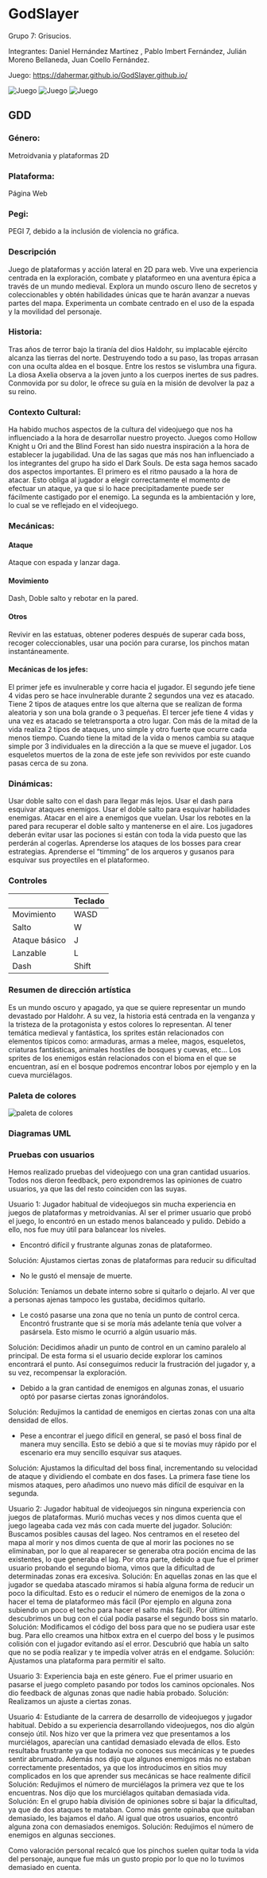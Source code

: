 # GodSlayer  


Grupo 7: Grisucios.

Integrantes: Daniel Hernández Martínez , Pablo Imbert Fernández, Julián Moreno Bellaneda, Juan Coello Fernández. 

Juego: https://dahermar.github.io/GodSlayer.github.io/




![Juego](./assets/sprites/Foto1.png)
![Juego](./assets/sprites/Cueva.png)
![Juego](./assets/sprites/Castillo.png)


<h2>GDD</h2>

<h3>Género:</h3>
Metroidvania y plataformas 2D

<h3>Plataforma:</h3>
Página Web

<h3>Pegi:</h3>
PEGI 7, debido a la inclusión de violencia no gráfica.

<h3>Descripción</h3>

Juego de plataformas y acción lateral en 2D para web. Vive una experiencia centrada en la exploración, combate y plataformeo en una aventura épica a través de un mundo medieval. Explora un mundo oscuro lleno de secretos y coleccionables y obtén habilidades únicas que te harán avanzar a nuevas partes del mapa. Experimenta un combate centrado en el uso de la espada y la movilidad del personaje. 


<h3>Historia:</h3>
Tras años de terror bajo la tiranía del dios Haldohr, su implacable ejército alcanza las tierras del norte. Destruyendo todo a su paso, las tropas arrasan con una oculta aldea en el bosque. Entre los restos se vislumbra una figura. La diosa Axelia observa a la joven junto a los cuerpos inertes de sus padres. Conmovida por su dolor, le ofrece su guía en la misión de devolver la paz a su reino.

<h3>Contexto Cultural:</h3>
Ha habido muchos aspectos de la cultura del videojuego que nos ha influenciado a la hora de desarrollar nuestro proyecto. Juegos como Hollow Knight u Ori and the Blind Forest han sido nuestra inspiración a la hora de establecer la jugabilidad. Una de las sagas que más nos han influenciado a los integrantes del grupo ha sido el Dark Souls. De esta saga hemos sacado dos aspectos importantes. El primero es el ritmo pausado a la hora de atacar. Esto obliga al jugador a elegir correctamente el momento de efectuar un ataque, ya que si lo hace precipitadamente puede ser fácilmente castigado por el enemigo. La segunda es la ambientación y lore, lo cual se ve reflejado en el videojuego. 

<h3>Mecánicas:</h3>

<h4>Ataque</h4>

Ataque con espada y lanzar daga.

<h4>Movimiento</h4>

Dash, Doble salto y rebotar en la pared.

<h4>Otros</h4>

Revivir en las estatuas, obtener poderes después de superar cada boss, recoger coleccionables, usar una poción para curarse, los pinchos matan instantáneamente.

<h4>Mecánicas de los jefes:</h4>

El primer jefe es invulnerable y corre hacia el jugador.
El segundo jefe tiene 4 vidas pero se hace invulnerable durante 2 segundos una vez es atacado. Tiene 2 tipos de ataques entre los que alterna que se realizan de forma aleatoria y son una bola grande o 3 pequeñas.
El tercer jefe tiene 4 vidas y una vez es atacado se teletransporta a otro lugar. Con más de la mitad de la vida realiza 2 tipos de ataques, uno simple y otro fuerte que ocurre cada menos tiempo. Cuando tiene la mitad de la vida o menos cambia su ataque simple por 3 individuales en la dirección a la que se mueve el jugador. Los esqueletos muertos de la zona de este jefe son revividos por este cuando pasas cerca de su zona.


<h3>Dinámicas:</h3>

Usar doble salto con el dash para llegar más lejos.
Usar el dash para esquivar ataques enemigos.
Usar el doble salto para esquivar habilidades enemigas.
Atacar en el aire a enemigos que vuelan.
Usar los rebotes en la pared para recuperar el doble salto y mantenerse en el aire.
Los jugadores deberán evitar usar las pociones si están con toda la vida puesto que las perderán al cogerlas.
Aprenderse los ataques de los bosses para crear estrategias.
Aprenderse el “timming” de los arqueros y gusanos para esquivar sus proyectiles en el plataformeo.


<h3>Controles</h3>

|              |Teclado              |
|--------------|---------------------|             
|Movimiento    | WASD                |
|Salto         | W                   |
|Ataque básico | J                   | 
|Lanzable      | L                   | 
|Dash          | Shift               |

<h3>Resumen de dirección artística</h3>

Es un mundo oscuro y apagado, ya que se quiere representar un mundo devastado por Haldohr. A su vez, la historia está centrada en la venganza y la tristeza de la protagonista y estos colores lo representan.
Al tener temática medieval y fantástica, los sprites están relacionados con elementos típicos como: armaduras, armas a melee, magos, esqueletos, criaturas fantásticas, animales hostiles de bosques y cuevas, etc...
Los sprites de los enemigos están relacionados con el bioma en el que se encuentran, así en el bosque podremos encontrar lobos por ejemplo y en la cueva murciélagos.

<h3>Paleta de colores</h3>

![paleta de colores](./assets/sprites/Paleta.jpg)


<h3>Diagramas UML</h3>

<h3>Pruebas con usuarios</h3>

Hemos realizado pruebas del videojuego con una gran cantidad usuarios. Todos nos dieron feedback, pero expondremos las opiniones de cuatro usuarios, ya que las del resto coinciden con las suyas.

Usuario 1: Jugador habitual de videojuegos sin mucha experiencia en juegos de plataformas y metroidvanias. Al ser el primer usuario que probó el juego, lo encontró en un estado menos balanceado y pulido. Debido a ello, nos fue muy útil para balancear los niveles.

- Encontró difícil y frustrante algunas zonas de plataformeo.

Solución: Ajustamos ciertas zonas de plataformas para reducir su dificultad
- No le gustó el mensaje de muerte.

Solución: Teníamos un debate interno sobre si quitarlo o dejarlo. Al ver que a personas ajenas tampoco les gustaba, decidimos quitarlo.
- Le costó pasarse una zona que no tenía un punto de control cerca. Encontró frustrante que si se moría más adelante tenía que volver a pasársela. Esto mismo le ocurrió a algún usuario más.

Solución: Decidimos añadir un punto de control en un camino paralelo al principal. De esta forma si el usuario decide explorar los caminos encontrará el punto. Así     conseguimos reducir la frustración del jugador y, a su vez, recompensar la exploración.
- Debido a la gran cantidad de enemigos en algunas zonas, el usuario optó por pasarse ciertas zonas ignorándolos.

Solución: Redujimos la cantidad de enemigos en ciertas zonas con una alta densidad de ellos.
- Pese a encontrar el juego difícil en general, se pasó el boss final de manera muy sencilla. Esto se debió a que si te movías muy rápido por el escenario era muy sencillo esquivar sus ataques.

Solución: Ajustamos la dificultad del boss final, incrementando su velocidad de ataque y dividiendo el combate en dos fases. La primera fase tiene los mismos           ataques, pero añadimos uno nuevo más difícil de esquivar en la segunda.


Usuario 2: Jugador habitual de videojuegos sin ninguna experiencia con juegos de plataformas.
 Murió muchas veces y nos dimos cuenta que el juego lageaba cada vez más con cada muerte del jugador. 
Solución: Buscamos posibles causas del lageo. Nos centramos en el reseteo del mapa al morir y nos dimos cuenta de que al morir las pociones no se eliminaban, por lo que al reaparecer se generaba otra poción encima de las existentes, lo que generaba el lag.
Por otra parte, debido a que fue el primer usuario probando el segundo bioma,  vimos que la dificultad de determinadas zonas era excesiva. 
Solución: En aquellas zonas en las que el jugador se quedaba atascado miramos si había alguna forma de reducir un poco la dificultad. Esto es o reducir el número de enemigos de la zona o hacer el tema de plataformeo más fácil (Por ejemplo en alguna zona subiendo un poco el techo para hacer el salto más fácil).
Por último descubrimos un bug con el cúal podía pasarse el segundo boss sin matarlo.
Solución: Modificamos el código del boss para que no se pudiera usar este bug. Para ello creamos una hitbox extra en el cuerpo del boss y le pusimos colisión con el jugador evitando así el error.
Descubrió que había un salto que no se podía realizar y te impedía volver atrás en el endgame.
Solución: Ajustamos una plataforma para permitir el salto.

Usuario 3: Experiencia baja en este género. Fue el primer usuario en pasarse el juego completo pasando por todos los caminos opcionales.
Nos dio feedback de algunas zonas que nadie había probado.
Solución: Realizamos un ajuste a ciertas zonas.



Usuario 4: Estudiante de la carrera de desarrollo de videojuegos y jugador habitual. Debido a su experiencia desarrollando videojuegos, nos dio algún consejo útil.
Nos hizo ver que la primera vez que presentamos a los murciélagos, aparecían una cantidad demasiado elevada de ellos. Esto resultaba frustrante ya que todavía no conoces sus mecánicas y te puedes sentir abrumado. Además nos dijo que algunos enemigos más no estaban correctamente presentados, ya que los introducimos en sitios muy complicados en los que aprender sus mecánicas se hace realmente difícil
Solución: Redujimos el número de murciélagos la primera vez que te los encuentras.
Nos dijo que los murciélagos quitaban demasiada vida.
Solución: En el grupo había división de opiniones sobre si bajar la dificultad, ya que de dos ataques te mataban. Como más gente opinaba que quitaban demasiado, les bajamos el daño.
Al igual que otros usuarios, encontró alguna zona con demasiados enemigos.
Solución: Redujimos el número de enemigos en algunas secciones.

Como valoración personal recalcó que los pinchos suelen quitar toda la vida del personaje, aunque fue más un gusto propio por lo que no lo tuvimos demasiado en  cuenta.






